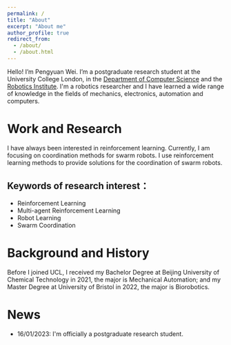 ```yaml
---
permalink: /
title: "About"
excerpt: "About me"
author_profile: true
redirect_from: 
  - /about/
  - /about.html
---
```


Hello! I’m Pengyuan Wei. I’m a postgraduate research student at the University College London, in the [Department of Computer Science](https://www.ucl.ac.uk/computer-science/ucl-computer-science) and the [Robotics Institute](https://www.ucl.ac.uk/robotics/ucl-robotics-institute-0). I'm a robotics researcher and I have learned a wide range of knowledge in the fields of mechanics, electronics, automation and computers. 

Work and Research
======
I have always been interested in reinforcement learning. Currently, I am focusing on coordination methods for swarm robots. I use reinforcement learning methods to provide solutions for the coordination of swarm robots.

Keywords of research interest：
------
<ul>
<li>Reinforcement Learning</li>
<li>Multi-agent Reinforcement Learning</li>
<li>Robot Learning</li>
<li>Swarm Coordination</li>
</ul>

Background and History
======
Before I joined UCL, I received my Bachelor Degree at Beijing University of Chemical Technology in 2021, the major is Mechanical Automation; and my Master Degree at University of Bristol in 2022, the major is Biorobotics. 

News
======
<ul>
<li>16/01/2023: I'm officially a postgraduate research student.</li>
</ul>
